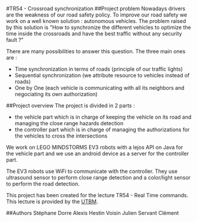 #TR54 - Crossroad synchronization
##Project problem
Nowadays drivers are the weakness of our road safety policy. To improve our road safety we work on a well known solution : autonomous vehicles.
The problem raised by this solution is "How to synchronize the different vehicles to optimize the time inside the crossroads and have the best traffic without any security fault ?"

There are many possibilities to answer this question. The three main ones are :
- Time synchronization in terms of roads (principle of our traffic lights)
- Sequential synchronization (we attribute resource to vehicles instead of roads)
- One by One (each vehicle is communicating with all its neighbors and negociating its own authorization)

##Project overview
The project is divided in 2 parts : 
- the vehicle part which is in charge of keeping the vehicle on its road and managing the close range hazards detection
- the controller part which is in charge of managing the authorizations for the vehicles to cross the intersections

We work on LEGO MINDSTORMS EV3 robots with a lejos API on Java for the vehicle part and we use an android device as a server for the controller part.

The EV3 robots use WiFi to communicate with the controller.
They use ultrasound sensor to perform close range detection and a color/light sensor to perform the road detection.


This project has been created for the lecture TR54 - Real Time commands. This lecture is provided by the [UTBM](http://www.utbm.fr/).

##Authors
Stéphane Dorre
Alexis Hestin
Voisin Julien
Servant Clément
